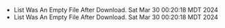 *  List Was An Empty File After Download. Sat Mar 30 00:20:18 MDT 2024
*  List Was An Empty File After Download. Sat Mar 30 00:20:18 MDT 2024

